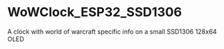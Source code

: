 # WoWClock_ESP32_SSD1306
A clock with world of warcraft specific info on a small SSD1306 128x64 OLED
